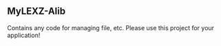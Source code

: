 ## MyLEXZ-Alib

Contains any code for managing file, etc. Please use this project for your application!

